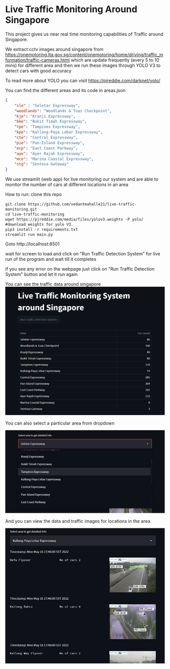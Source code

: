 # Live Traffic Monitoring Around Singapore

This project gives us near real time monitoring capabilities of Traffic around Singapore.

We extract cctv images around singapore from https://onemotoring.lta.gov.sg/content/onemotoring/home/driving/traffic_information/traffic-cameras.html which are update frequently (every 5 to 10 mins) for different area and then we run these images through YOLO V3 to detect cars with good accuracy

To read more about YOLO you can visit https://pjreddie.com/darknet/yolo/

You can find the different areas and its code in areas.json
```json
{
    "sle" : "Seletar Expressway",
    "woodlands": "Woodlands & Tuas Checkpoint",
    "kje": "Kranji Expressway",
    "bke": "Bukit Timah Expressway",
    "tpe": "Tampines Expressway",
    "kpe": "Kallang-Paya Lebar Expressway",
    "cte": "Central Expressway",
    "pie": "Pan-Island Expressway",
    "ecp": "East Coast Parkway",
    "aye": "Ayer Rajah Expressway",
    "mce": "Marina Coastal Expressway",
    "stg": "Sentosa Gateway"
}
```


We use streamlit (web app) for live monitoring our system and are able to monitor the number of cars at different locations in an area

How to run:
clone this repo
```
git clone https://github.com/vedantmahalle21/live-traffic-monitoring.git 
cd live-traffic-monitoring
wget https://pjreddie.com/media/files/yolov3.weights -P yolo/ #download weights for yolo V3.
pip3 install -r requirements.txt
streamlit run main.py
```

Goto http://localhost:8501 

wait for screen to load and click on "Run Traffic Detection System" for live run of the program and wait till it completes

if you see any error on the webpage just click on "Run Traffic Detection System" button and let it run again

You can see the traffic data around singapore 
![Alt text](static_images/traffic-monitoring-screenshot.png "Traffic Monitoring")

You can also select a particular area from dropdown 

![Alt text](static_images/dropdown_menu_areas.png "Area Dropdown")

And you can view the data and traffic images for locations in the area

![Alt text](static_images/images_view_area_sc.png "Traffic View")
